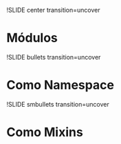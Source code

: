 !SLIDE center transition=uncover
# Módulos
!SLIDE bullets transition=uncover
# Como Namespace

!SLIDE smbullets transition=uncover
# Como Mixins
